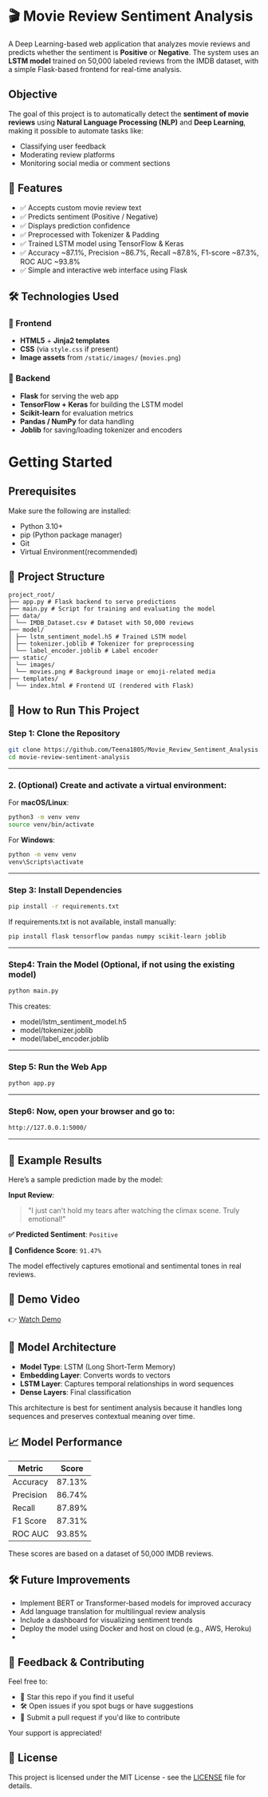 # 🎬 Movie Review Sentiment Analysis

A Deep Learning-based web application that analyzes movie reviews and predicts whether the sentiment is **Positive** or **Negative**. The system uses an **LSTM model** trained on 50,000 labeled reviews from the IMDB dataset, with a simple Flask-based frontend for real-time analysis.


## Objective

The goal of this project is to automatically detect the **sentiment of movie reviews** using **Natural Language Processing (NLP)** and **Deep Learning**, making it possible to automate tasks like:

- Classifying user feedback
- Moderating review platforms
- Monitoring social media or comment sections


## 📌 Features

- ✅ Accepts custom movie review text
- ✅ Predicts sentiment (Positive / Negative)
- ✅ Displays prediction confidence
- ✅ Preprocessed with Tokenizer & Padding
- ✅ Trained LSTM model using TensorFlow & Keras
- ✅ Accuracy ~87.1%, Precision ~86.7%, Recall ~87.8%, F1-score ~87.3%, ROC AUC ~93.8%
- ✅ Simple and interactive web interface using Flask


## 🛠️ Technologies Used

### 🔹 Frontend
- **HTML5** + **Jinja2 templates**
- **CSS** (via `style.css` if present)
- **Image assets** from `/static/images/` (`movies.png`)

### 🔹 Backend
- **Flask** for serving the web app
- **TensorFlow + Keras** for building the LSTM model
- **Scikit-learn** for evaluation metrics
- **Pandas / NumPy** for data handling
- **Joblib** for saving/loading tokenizer and encoders


# Getting Started
## Prerequisites
Make sure the following are installed:
- Python 3.10+
- pip (Python package manager)
- Git
- Virtual Environment(recommended)


## 📂 Project Structure
```plaintext
project_root/
├── app.py # Flask backend to serve predictions
├── main.py # Script for training and evaluating the model
├── data/
│ └── IMDB_Dataset.csv # Dataset with 50,000 reviews
├── model/
│ ├── lstm_sentiment_model.h5 # Trained LSTM model
│ ├── tokenizer.joblib # Tokenizer for preprocessing
│ └── label_encoder.joblib # Label encoder
├── static/
│ └── images/
│ └── movies.png # Background image or emoji-related media
├── templates/
│ └── index.html # Frontend UI (rendered with Flask)
```

## 🚀 How to Run This Project

### Step 1: Clone the Repository

```bash
git clone https://github.com/Teena1805/Movie_Review_Sentiment_Analysis.git
cd movie-review-sentiment-analysis
```
---
### 2. **(Optional) Create and activate a virtual environment:**

For **macOS/Linux**:

```bash
python3 -m venv venv
source venv/bin/activate
```

For **Windows**:

```bash
python -m venv venv
venv\Scripts\activate
```
---
### Step 3: Install Dependencies
```bash
pip install -r requirements.txt
```
If requirements.txt is not available, install manually:
```bash
pip install flask tensorflow pandas numpy scikit-learn joblib
```
---
### Step4: Train the Model (Optional, if not using the existing model)
```bash
python main.py
```
This creates:
- model/lstm_sentiment_model.h5
- model/tokenizer.joblib
- model/label_encoder.joblib
- ---
### Step 5: Run the Web App
```bash
python app.py
```
---
### Step6: Now, open your browser and go to:
```bash
http://127.0.0.1:5000/
```
---
## 🧪 Example Results

Here’s a sample prediction made by the model:

**Input Review**:
> "I just can't hold my tears after watching the climax scene. Truly emotional!"

**✅ Predicted Sentiment**: `Positive`  

**🎯 Confidence Score**: `91.47%`

The model effectively captures emotional and sentimental tones in real reviews.


## 🎥 Demo Video

👉 [Watch Demo](https://drive.google.com/file/d/1NQMG2gWGxaEhVGaWIMsSuAcD-ED6rWad/view?usp=drive_link)


## 🧠 Model Architecture

- **Model Type**: LSTM (Long Short-Term Memory)
- **Embedding Layer**: Converts words to vectors
- **LSTM Layer**: Captures temporal relationships in word sequences
- **Dense Layers**: Final classification

This architecture is best for sentiment analysis because it handles long sequences and preserves contextual meaning over time.


## 📈 Model Performance

| Metric       | Score     |
|--------------|-----------|
| Accuracy     | 87.13%    |
| Precision    | 86.74%    |
| Recall       | 87.89%    |
| F1 Score     | 87.31%    |
| ROC AUC      | 93.85%    |

These scores are based on a dataset of 50,000 IMDB reviews.


## 🛠 Future Improvements

- Implement BERT or Transformer-based models for improved accuracy
- Add language translation for multilingual review analysis
- Include a dashboard for visualizing sentiment trends
- Deploy the model using Docker and host on cloud (e.g., AWS, Heroku)
- 

## 💬 Feedback & Contributing

Feel free to:
- 🌟 Star this repo if you find it useful
- 🛠 Open issues if you spot bugs or have suggestions
- 📩 Submit a pull request if you'd like to contribute

Your support is appreciated!


## 📝 License

This project is licensed under the MIT License - see the [LICENSE](LICENSE) file for details.





